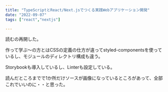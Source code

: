```yaml
---
title: "TypeScriptとReact/Next.jsでつくる実践Webアプリケーション開発"
date: "2022-09-07"
tags: ["react","nextjs"]

---
```


読むの再開した。

作って学ぶ～の方とはCSSの定義の仕方が違ってstyled-componentsを使っているし、モジュールのディレクトリ構成も違う。

Storybookも導入しているし、Linterも設定している。

読んだところまでで1か所だけソースが画像になっているところがあって、全部これでいいのに・・と思った。
